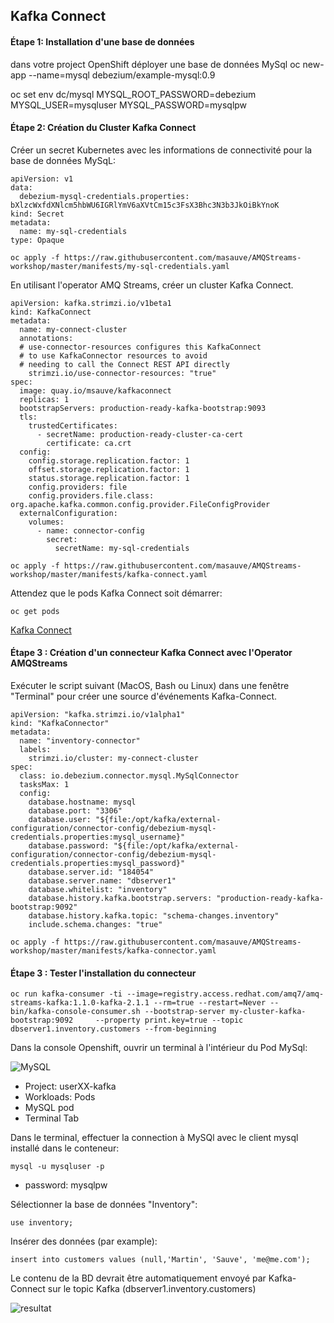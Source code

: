 ## Kafka Connect


#### Étape 1: Installation d'une base de données

dans votre project OpenShift déployer une base de données MySql
oc new-app --name=mysql debezium/example-mysql:0.9

oc set env dc/mysql MYSQL_ROOT_PASSWORD=debezium  MYSQL_USER=mysqluser MYSQL_PASSWORD=mysqlpw



#### Étape 2:  Création du Cluster Kafka Connect

Créer un secret Kubernetes avec les informations de connectivité pour la base de données MySqL:
```
apiVersion: v1
data:
  debezium-mysql-credentials.properties: bXlzcWxfdXNlcm5hbWU6IGRlYmV6aXVtCm15c3FsX3Bhc3N3b3JkOiBkYnoK
kind: Secret
metadata:
  name: my-sql-credentials
type: Opaque
```

```
oc apply -f https://raw.githubusercontent.com/masauve/AMQStreams-workshop/master/manifests/my-sql-credentials.yaml
```


En utilisant l'operator AMQ Streams, créer un cluster Kafka Connect.

```
apiVersion: kafka.strimzi.io/v1beta1
kind: KafkaConnect
metadata:
  name: my-connect-cluster
  annotations:
  # use-connector-resources configures this KafkaConnect
  # to use KafkaConnector resources to avoid
  # needing to call the Connect REST API directly
    strimzi.io/use-connector-resources: "true"
spec:
  image: quay.io/msauve/kafkaconnect
  replicas: 1
  bootstrapServers: production-ready-kafka-bootstrap:9093
  tls:
    trustedCertificates:
      - secretName: production-ready-cluster-ca-cert
        certificate: ca.crt
  config:
    config.storage.replication.factor: 1
    offset.storage.replication.factor: 1
    status.storage.replication.factor: 1
    config.providers: file
    config.providers.file.class: org.apache.kafka.common.config.provider.FileConfigProvider
  externalConfiguration:
    volumes:
      - name: connector-config
        secret:
          secretName: my-sql-credentials
```
```
oc apply -f https://raw.githubusercontent.com/masauve/AMQStreams-workshop/master/manifests/kafka-connect.yaml
```
Attendez que le pods Kafka Connect soit démarrer:

```
oc get pods 
```
[Kafka Connect](images/ss-running-pods.png)


#### Étape 3 : Création d'un connecteur Kafka Connect avec l'Operator AMQStreams

Exécuter le script suivant (MacOS, Bash ou Linux) dans une fenêtre "Terminal" pour créer une source d'événements Kafka-Connect.

```
apiVersion: "kafka.strimzi.io/v1alpha1"
kind: "KafkaConnector"
metadata:
  name: "inventory-connector"
  labels:
    strimzi.io/cluster: my-connect-cluster
spec:
  class: io.debezium.connector.mysql.MySqlConnector
  tasksMax: 1
  config:
    database.hostname: mysql
    database.port: "3306"
    database.user: "${file:/opt/kafka/external-configuration/connector-config/debezium-mysql-credentials.properties:mysql_username}"
    database.password: "${file:/opt/kafka/external-configuration/connector-config/debezium-mysql-credentials.properties:mysql_password}"
    database.server.id: "184054"
    database.server.name: "dbserver1"
    database.whitelist: "inventory"
    database.history.kafka.bootstrap.servers: "production-ready-kafka-bootstrap:9092"
    database.history.kafka.topic: "schema-changes.inventory"
    include.schema.changes: "true" 
```

```
oc apply -f https://raw.githubusercontent.com/masauve/AMQStreams-workshop/master/manifests/kafka-connector.yaml
```

#### Étape 3 : Tester l'installation du connecteur


```
oc run kafka-consumer -ti --image=registry.access.redhat.com/amq7/amq-streams-kafka:1.1.0-kafka-2.1.1 --rm=true --restart=Never -- bin/kafka-console-consumer.sh --bootstrap-server my-cluster-kafka-bootstrap:9092     --property print.key=true --topic dbserver1.inventory.customers --from-beginning
```

Dans la console Openshift, ouvrir un terminal à l'intérieur du Pod MySql:

![MySQL](images/lab5-connect-04.png)

* Project: userXX-kafka
* Workloads: Pods
* MySQL pod
* Terminal Tab

Dans le terminal, effectuer la connection à MySQl avec le client mysql installé dans le conteneur:

```
mysql -u mysqluser -p 
```

* password: mysqlpw

Sélectionner la base de données "Inventory":

```
use inventory;
```

Insérer des données (par example):

```
insert into customers values (null,'Martin', 'Sauve', 'me@me.com');
```


Le contenu de la BD devrait être automatiquement envoyé par Kafka-Connect sur le topic Kafka (dbserver1.inventory.customers)

![resultat](images/lab5-connect-red.png)


